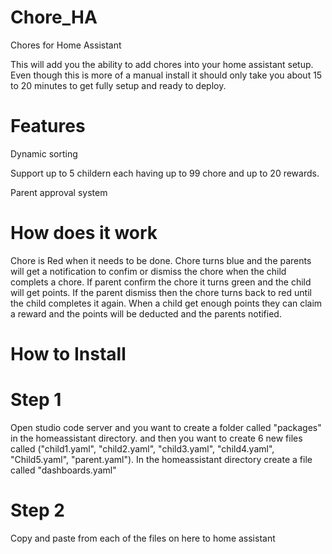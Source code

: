 # Chore_HA
Chores for Home Assistant

This will add you the ability to add chores into your home assistant setup. Even though this is more of a manual install it should only take you about 15 to 20 minutes to get fully setup and ready to deploy.

# Features
Dynamic sorting

Support up to 5 childern each having up to 99 chore and up to 20 rewards.

Parent approval system 

# How does it work
Chore is Red when it needs to be done. Chore turns blue and the parents will get a notification to confim or dismiss the chore when the child complets a chore. If parent confirm the chore it turns green and the child will get points. If the parent dismiss then the chore turns back to red until the child completes it again.
When a child get enough points they can claim a reward and the points will be deducted and the parents notified.

# How to Install
# Step 1
Open studio code server and you want to create a folder called "packages" in the homeassistant directory. and then you want to create 6 new files called ("child1.yaml", "child2.yaml", "child3.yaml", "child4.yaml", "Child5.yaml", "parent.yaml"). In the homeassistant directory create a file called "dashboards.yaml"
# Step 2
Copy and paste from each of the files on here to home assistant

  
